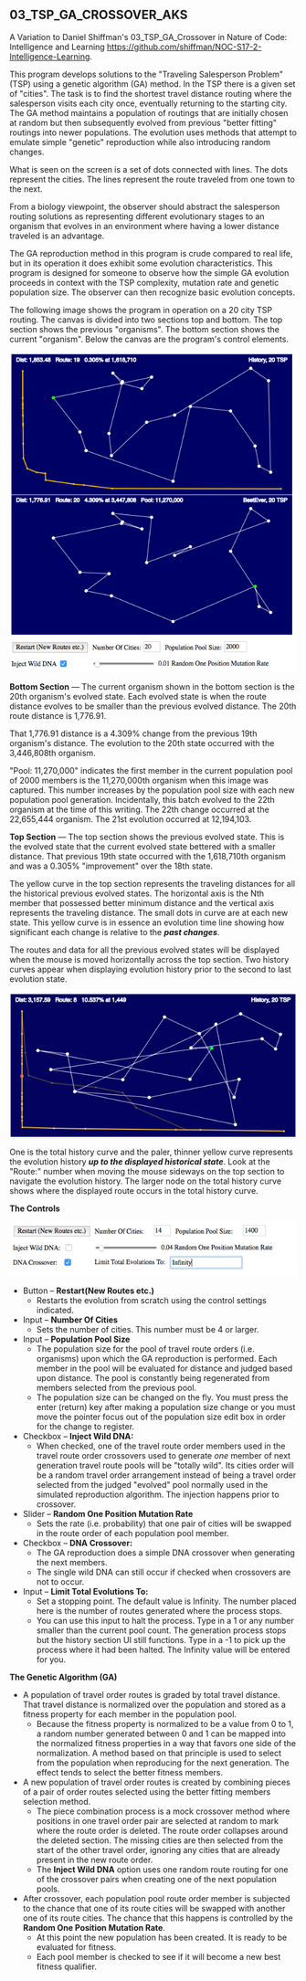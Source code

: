 ## 03_TSP_GA_CROSSOVER_AKS

A Variation to Daniel Shiffman's 03_TSP_GA_Crossover in
Nature of Code: Intelligence and Learning
https://github.com/shiffman/NOC-S17-2-Intelligence-Learning.

This program develops solutions to the "Traveling Salesperson Problem" (TSP) using a genetic algorithm (GA) method. In the TSP there is a given set of "cities". The task is to find the shortest travel distance routing where the salesperson visits each city once, eventually returning to the starting city. The GA method maintains a population of routings that are initially chosen at random but then subsequently evolved from previous "better fitting" routings into newer populations. The evolution uses methods that attempt to emulate simple "genetic" reproduction while also introducing random changes.

What is seen on the screen is a set of dots connected with lines. The dots represent the cities. The lines represent the route traveled from one town to the next.

From a biology viewpoint, the observer should abstract the salesperson routing solutions as representing different evolutionary stages to an organism that evolves in an environment where having a lower distance traveled is an advantage.

The GA reproduction method in this program is crude compared to real life, but in its operation it does exhibit some evolution characteristics. This program is designed for someone to observe how the simple GA evolution proceeds in context with the TSP complexity, mutation rate and genetic population size. The observer can then recognize basic evolution concepts.

The following image shows the program in operation on a 20 city TSP routing. The canvas is divided into two sections top and bottom. The top section shows the previous "organisms". The bottom section shows the current "organism". Below the canvas are the program's control elements.

![ScreenShot](./images/ScreenShot01.png)

**Bottom Section** &mdash; The current organism shown in the bottom section is the 20th organism's evolved state. Each evolved state is when the route distance evolves to be smaller than the previous evolved distance. The 20th route distance is 1,776.91.

That 1,776.91 distance is a 4.309% change from the previous 19th organism's distance. The evolution to the 20th state occurred with the 3,446,808th organism.

"Pool: 11,270,000" indicates the first member in the current population pool of 2000 members is the 11,270,000th organism when this image was captured. This number increases by the population pool size with each new population pool generation. Incidentally, this batch evolved to the 22th organism at the time of this writing. The 22th change occurred at the 22,655,444 organism. The 21st evolution occurred at 12,194,103.

**Top Section** &mdash; The top section shows the previous evolved state. This is the evolved state that the current evolved state bettered with a smaller distance. That previous 19th state occurred with the 1,618,710th organism and was a 0.305% "improvement" over the 18th state.

The yellow curve in the top section represents the traveling distances for all the historical previous evolved states. The horizontal axis is the Nth member that possessed better minimum distance and the vertical axis represents the traveling distance. The small dots in curve are at each new state. This yellow curve is in essence an evolution time line showing how significant each change is relative to the **_past changes_**.

The routes and data for all the previous evolved states will be displayed when the mouse is moved horizontally across the top section. Two history curves appear when displaying evolution history prior to the second to last evolution state.

![ScreenShot](./images/ScreenShot02.png)

One is the total history curve and the paler, thinner yellow curve represents the evolution history **_up to the displayed historical state_**. Look at the "Route:" number when moving the mouse sideways on the top section to navigate the evolution history. The larger node on the total history curve shows where the displayed route occurs in the total history curve.

**The Controls**

![ScreenShot](./images/ScreenShot03.png)

* Button &ndash; **Restart(New Routes etc.)**
  - Restarts the evolution from scratch using the control settings indicated.
* Input &ndash; **Number Of Cities**
  - Sets the number of cities. This number must be 4 or larger.
* Input &ndash; **Population Pool Size**
  - The population size for the pool of travel route orders (i.e. organisms) upon which the GA reproduction is performed. Each member in the pool will be evaluated for distance and judged based upon distance. The pool is constantly being regenerated from members selected from the previous pool.
  - The population size can be changed on the fly. You must press the enter (return) key after making a population size change or you must move the pointer focus out of the population size edit box in order for the change to register.
* Checkbox &ndash; **Inject Wild DNA:**
  - When checked, one of the travel route order members used in the travel route order crossovers used to generate _one_ member of next generation travel route pools will be "totally wild". Its cities order will be a random travel order arrangement instead of being a travel order selected from the judged "evolved" pool normally used in the simulated reproduction algorithm. The injection happens prior to crossover.
* Slider &ndash; **Random One Position Mutation Rate**
  - Sets the rate (i.e. probability) that one pair of cities will be swapped in the route order of each population pool member.
* Checkbox &ndash; **DNA Crossover:**
  - The GA reproduction does a simple DNA crossover when generating the next members.
  - The single wild DNA can still occur if checked when crossovers are not to occur.
* Input &ndash; **Limit Total Evolutions To:**
  - Set a stopping point. The default value is Infinity. The number placed here is the number of routes generated where the process stops.
  - You can use this input to halt the process. Type in a 1 or any number smaller than the current pool count. The generation process stops but the history section UI still functions. Type in a -1 to pick up the process where it had been halted. The Infinity value will be entered for you.

**The Genetic Algorithm (GA)**

* A population of travel order routes is graded by total travel distance. That travel distance is normalized over the population and stored as a fitness property for each member in the population pool.
  * Because the fitness property is normalized to be a value from 0 to 1, a random number generated between 0 and 1 can be mapped into the normalized fitness properties in a way that favors one side of the normalization. A method based on that principle is used to select from the population when reproducing for the next generation. The effect tends to select the better fitness members.
* A new population of travel order routes is created by combining pieces of a pair of order routes selected using the better fitting members selection method.
  * The piece combination process is a mock crossover method where positions in one travel order pair are selected at random to mark where the route order is deleted. The route order collapses around the deleted section. The missing cities are then selected from the start of the other travel order, ignoring any cities that are already present in the new route order.
  * The **Inject Wild DNA** option uses one random route routing for one of the crossover pairs when creating one of the next population pools.
* After crossover, each population pool route order member is subjected to the chance that one of its route cities will be swapped with another one of its route cities. The chance that this happens is controlled by the **Random One Position Mutation Rate**.
    * At this point the new population has been created. It is ready to be evaluated for fitness.
    * Each pool member is checked to see if it will become a new best fitness qualifier.
